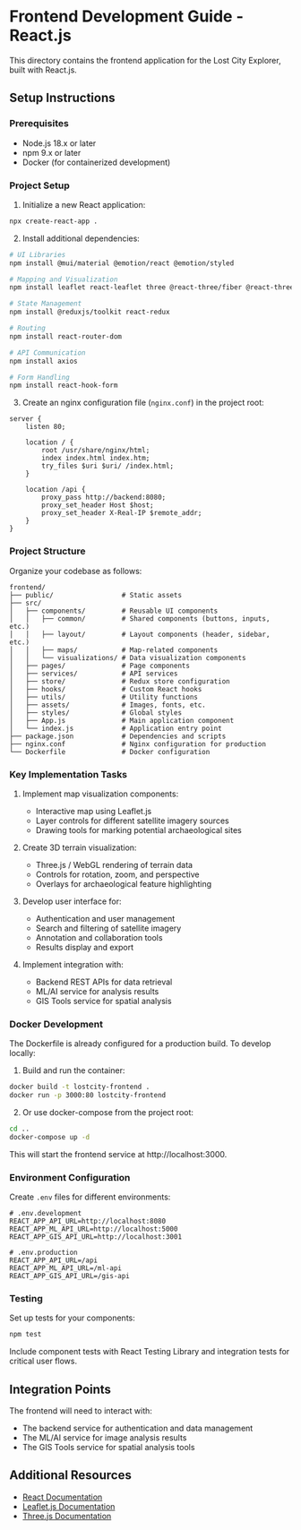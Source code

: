 # Frontend Development Guide - React.js

This directory contains the frontend application for the Lost City Explorer, built with React.js.

## Setup Instructions

### Prerequisites

- Node.js 18.x or later
- npm 9.x or later
- Docker (for containerized development)

### Project Setup

1. Initialize a new React application:

```bash
npx create-react-app .
```

2. Install additional dependencies:

```bash
# UI Libraries
npm install @mui/material @emotion/react @emotion/styled

# Mapping and Visualization
npm install leaflet react-leaflet three @react-three/fiber @react-three/drei

# State Management
npm install @reduxjs/toolkit react-redux

# Routing
npm install react-router-dom

# API Communication
npm install axios

# Form Handling
npm install react-hook-form
```

3. Create an nginx configuration file (`nginx.conf`) in the project root:

```nginx
server {
    listen 80;
    
    location / {
        root /usr/share/nginx/html;
        index index.html index.htm;
        try_files $uri $uri/ /index.html;
    }

    location /api {
        proxy_pass http://backend:8080;
        proxy_set_header Host $host;
        proxy_set_header X-Real-IP $remote_addr;
    }
}
```

### Project Structure

Organize your codebase as follows:

```
frontend/
├── public/                 # Static assets
├── src/
│   ├── components/         # Reusable UI components
│   │   ├── common/         # Shared components (buttons, inputs, etc.)
│   │   ├── layout/         # Layout components (header, sidebar, etc.)
│   │   ├── maps/           # Map-related components
│   │   └── visualizations/ # Data visualization components
│   ├── pages/              # Page components
│   ├── services/           # API services
│   ├── store/              # Redux store configuration
│   ├── hooks/              # Custom React hooks
│   ├── utils/              # Utility functions
│   ├── assets/             # Images, fonts, etc.
│   ├── styles/             # Global styles
│   ├── App.js              # Main application component
│   └── index.js            # Application entry point
├── package.json            # Dependencies and scripts
├── nginx.conf              # Nginx configuration for production
└── Dockerfile              # Docker configuration
```

### Key Implementation Tasks

1. Implement map visualization components:
   - Interactive map using Leaflet.js
   - Layer controls for different satellite imagery sources
   - Drawing tools for marking potential archaeological sites

2. Create 3D terrain visualization:
   - Three.js / WebGL rendering of terrain data
   - Controls for rotation, zoom, and perspective
   - Overlays for archaeological feature highlighting

3. Develop user interface for:
   - Authentication and user management
   - Search and filtering of satellite imagery
   - Annotation and collaboration tools
   - Results display and export

4. Implement integration with:
   - Backend REST APIs for data retrieval
   - ML/AI service for analysis results
   - GIS Tools service for spatial analysis

### Docker Development

The Dockerfile is already configured for a production build. To develop locally:

1. Build and run the container:

```bash
docker build -t lostcity-frontend .
docker run -p 3000:80 lostcity-frontend
```

2. Or use docker-compose from the project root:

```bash
cd ..
docker-compose up -d
```

This will start the frontend service at http://localhost:3000.

### Environment Configuration

Create `.env` files for different environments:

```
# .env.development
REACT_APP_API_URL=http://localhost:8080
REACT_APP_ML_API_URL=http://localhost:5000
REACT_APP_GIS_API_URL=http://localhost:3001

# .env.production
REACT_APP_API_URL=/api
REACT_APP_ML_API_URL=/ml-api
REACT_APP_GIS_API_URL=/gis-api
```

### Testing

Set up tests for your components:

```bash
npm test
```

Include component tests with React Testing Library and integration tests for critical user flows.

## Integration Points

The frontend will need to interact with:
- The backend service for authentication and data management
- The ML/AI service for image analysis results
- The GIS Tools service for spatial analysis tools

## Additional Resources

- [React Documentation](https://reactjs.org/docs/getting-started.html)
- [Leaflet.js Documentation](https://leafletjs.com/reference.html)
- [Three.js Documentation](https://threejs.org/docs/) 